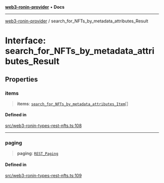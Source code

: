 [**web3-ronin-provider**](../README.md) • **Docs**

***

[web3-ronin-provider](../globals.md) / search\_for\_NFTs\_by\_metadata\_attributes\_Result

# Interface: search\_for\_NFTs\_by\_metadata\_attributes\_Result

## Properties

### items

> **items**: [`search_for_NFTs_by_metadata_attributes_Item`](search_for_NFTs_by_metadata_attributes_Item.md)[]

#### Defined in

[src/web3-ronin-types-rest-nfts.ts:108](https://github.com/chuacw/web3-ronin-provider/blob/1a659b81d9c7d7afbced0ae2b11550f4f6c0a233/src/web3-ronin-types-rest-nfts.ts#L108)

***

### paging

> **paging**: [`REST_Paging`](REST_Paging.md)

#### Defined in

[src/web3-ronin-types-rest-nfts.ts:109](https://github.com/chuacw/web3-ronin-provider/blob/1a659b81d9c7d7afbced0ae2b11550f4f6c0a233/src/web3-ronin-types-rest-nfts.ts#L109)
